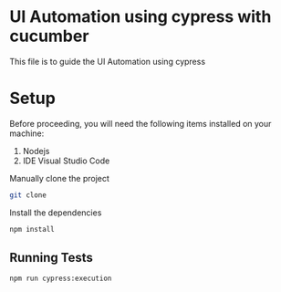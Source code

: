 # UI Automation using cypress with cucumber

This  file is to guide the UI Automation using cypress

# Setup

Before proceeding, you will need the following items installed on your machine:

1) Nodejs
2) IDE Visual Studio Code

Manually clone the project

```sh
git clone 
```

Install the dependencies

```sh
npm install
```

## Running Tests

```sh
npm run cypress:execution
```
